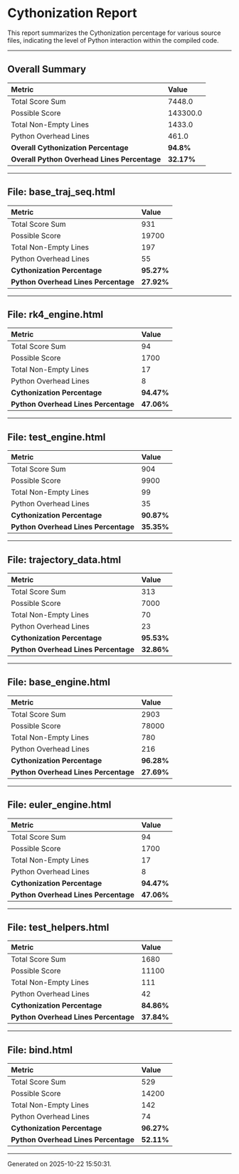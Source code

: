 # Cythonization Report

This report summarizes the Cythonization percentage for various source files, indicating the level of Python interaction within the compiled code.

---
## Overall Summary

| Metric                                 | Value       |
| :------------------------------------- | :---------- |
| Total Score Sum                        | 7448.0      |
| Possible Score                         | 143300.0      |
| Total Non-Empty Lines                  | 1433.0      |
| Python Overhead Lines                  | 461.0      |
| **Overall Cythonization Percentage** | **94.8%** |
| **Overall Python Overhead Lines Percentage** | **32.17%** |

---
## File: base_traj_seq.html

| Metric                         | Value       |
| :----------------------------- | :---------- |
| Total Score Sum                | 931      |
| Possible Score                 | 19700      |
| Total Non-Empty Lines          | 197      |
| Python Overhead Lines          | 55      |
| **Cythonization Percentage** | **95.27%** |
| **Python Overhead Lines Percentage** | **27.92%** |

---
## File: rk4_engine.html

| Metric                         | Value       |
| :----------------------------- | :---------- |
| Total Score Sum                | 94      |
| Possible Score                 | 1700      |
| Total Non-Empty Lines          | 17      |
| Python Overhead Lines          | 8      |
| **Cythonization Percentage** | **94.47%** |
| **Python Overhead Lines Percentage** | **47.06%** |

---
## File: test_engine.html

| Metric                         | Value       |
| :----------------------------- | :---------- |
| Total Score Sum                | 904      |
| Possible Score                 | 9900      |
| Total Non-Empty Lines          | 99      |
| Python Overhead Lines          | 35      |
| **Cythonization Percentage** | **90.87%** |
| **Python Overhead Lines Percentage** | **35.35%** |

---
## File: trajectory_data.html

| Metric                         | Value       |
| :----------------------------- | :---------- |
| Total Score Sum                | 313      |
| Possible Score                 | 7000      |
| Total Non-Empty Lines          | 70      |
| Python Overhead Lines          | 23      |
| **Cythonization Percentage** | **95.53%** |
| **Python Overhead Lines Percentage** | **32.86%** |

---
## File: base_engine.html

| Metric                         | Value       |
| :----------------------------- | :---------- |
| Total Score Sum                | 2903      |
| Possible Score                 | 78000      |
| Total Non-Empty Lines          | 780      |
| Python Overhead Lines          | 216      |
| **Cythonization Percentage** | **96.28%** |
| **Python Overhead Lines Percentage** | **27.69%** |

---
## File: euler_engine.html

| Metric                         | Value       |
| :----------------------------- | :---------- |
| Total Score Sum                | 94      |
| Possible Score                 | 1700      |
| Total Non-Empty Lines          | 17      |
| Python Overhead Lines          | 8      |
| **Cythonization Percentage** | **94.47%** |
| **Python Overhead Lines Percentage** | **47.06%** |

---
## File: test_helpers.html

| Metric                         | Value       |
| :----------------------------- | :---------- |
| Total Score Sum                | 1680      |
| Possible Score                 | 11100      |
| Total Non-Empty Lines          | 111      |
| Python Overhead Lines          | 42      |
| **Cythonization Percentage** | **84.86%** |
| **Python Overhead Lines Percentage** | **37.84%** |

---
## File: bind.html

| Metric                         | Value       |
| :----------------------------- | :---------- |
| Total Score Sum                | 529      |
| Possible Score                 | 14200      |
| Total Non-Empty Lines          | 142      |
| Python Overhead Lines          | 74      |
| **Cythonization Percentage** | **96.27%** |
| **Python Overhead Lines Percentage** | **52.11%** |

---
Generated on 2025-10-22 15:50:31.
